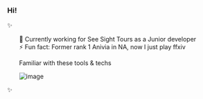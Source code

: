 ### Hi!
✨  

  &nbsp;&nbsp;&nbsp;&nbsp;&nbsp;&nbsp; 💬 Currently working for See Sight Tours as a Junior developer   
  &nbsp;&nbsp;&nbsp;&nbsp;&nbsp;&nbsp; ⚡ Fun fact: Former rank 1 Anivia in NA, now I just play ffxiv

  &nbsp;&nbsp;&nbsp;&nbsp;&nbsp;&nbsp; Familiar with these tools & techs
  
  &nbsp;&nbsp;&nbsp;&nbsp;&nbsp;&nbsp; ![image](https://user-images.githubusercontent.com/81421290/183260493-43221e69-90d3-4066-b232-dc2252efbc8b.png)




✨  

<!--
**Yacheen/Yacheen** is a ✨ _special_ ✨ repository because its `README.md` (this file) appears on your GitHub profile.

Here are some ideas to get you started:

- 🔭 I’m currently working on ...
- 🌱 I’m currently learning ...
- 👯 I’m looking to collaborate on ...
- 🤔 I’m looking for help with ...
- 💬 Ask me about ...
- 📫 How to reach me: ...
- 😄 Pronouns: ...
- ⚡ Fun fact: ...
-->
